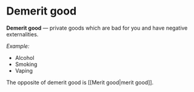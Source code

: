 # Demerit good
**Demerit good** — private goods which are bad for you and have negative
externalities.

*Example:* 
- Alcohol
- Smoking
- Vaping

The opposite of demerit good is [[Merit good|merit good]].
